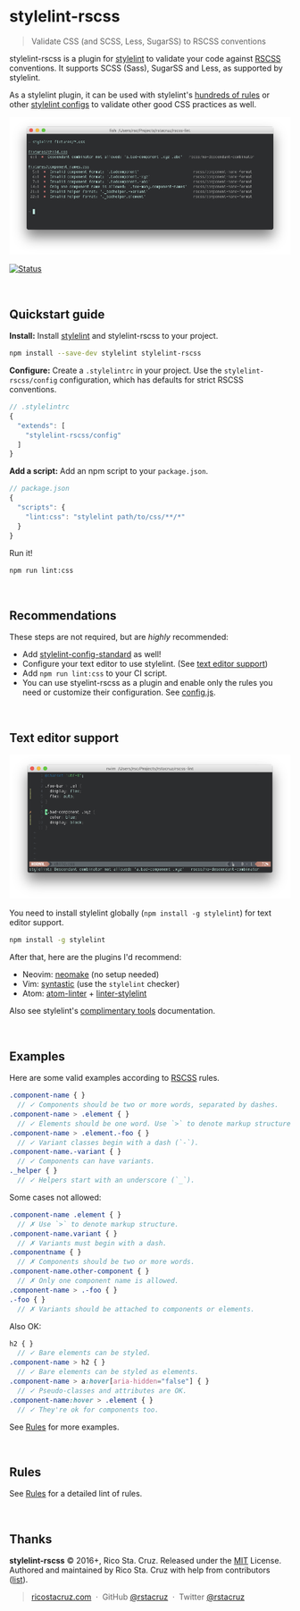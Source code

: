 # stylelint-rscss

> Validate CSS (and SCSS, Less, SugarSS) to RSCSS conventions

stylelint-rscss is a plugin for [stylelint] to validate your code against [RSCSS] conventions. It supports SCSS (Sass), SugarSS and Less, as supported by stylelint.

As a stylelint plugin, it can be used with stylelint's [hundreds of rules](http://stylelint.io/user-guide/rules/) or other [stylelint configs](https://github.com/stylelint/stylelint-config-standard) to validate other good CSS practices as well.

![](docs/images/cli.png)

[![Status](https://travis-ci.org/rstacruz/stylelint-rscss.svg?branch=master)](https://travis-ci.org/rstacruz/stylelint-rscss "See test builds")

<br>

## Quickstart guide

**Install:** Install [stylelint] and stylelint-rscss to your project.

```sh
npm install --save-dev stylelint stylelint-rscss
```

**Configure:** Create a `.stylelintrc` in your project. Use the `stylelint-rscss/config` configuration, which has defaults for strict RSCSS conventions.

```js
// .stylelintrc
{
  "extends": [
    "stylelint-rscss/config"
  ]
}
```

**Add a script:** Add an npm script to your `package.json`.

```js
// package.json
{
  "scripts": {
    "lint:css": "stylelint path/to/css/**/*"
  }
}
```

Run it!

```sh
npm run lint:css
```

<br>

## Recommendations

These steps are not required, but are *highly* recommended:

- Add [stylelint-config-standard](https://www.npmjs.com/package/stylelint-config-standard) as well!
- Configure your text editor to use stylelint. (See [text editor support](#text-editor-support))
- Add `npm run lint:css` to your CI script.
- You can use styelint-rscss as a plugin and enable only the rules you need or customize their configuration. See [config.js](config.js).

<br>

## Text editor support

![](docs/images/vim.png)

You need to install stylelint globally (`npm install -g stylelint`) for text editor support.

```sh
npm install -g stylelint
```

After that, here are the plugins I'd recommend:

- Neovim: [neomake](https://github.com/neomake/neomake) (no setup needed)
- Vim: [syntastic](https://github.com/scrooloose/syntastic) (use the `stylelint` checker)
- Atom: [atom-linter](https://github.com/AtomLinter/atom-linter) + [linter-stylelint](https://atom.io/packages/linter-stylelint)

Also see stylelint's [complimentary tools](http://stylelint.io/user-guide/complementary-tools/) documentation.

<br>

## Examples

Here are some valid examples according to [RSCSS] rules.

```scss
.component-name { }
  // ✓ Components should be two or more words, separated by dashes.
.component-name > .element { }
  // ✓ Elements should be one word. Use `>` to denote markup structure.
.component-name > .element.-foo { }
  // ✓ Variant classes begin with a dash (`-`).
.component-name.-variant { }
  // ✓ Components can have variants.
._helper { }
  // ✓ Helpers start with an underscore (`_`).
```

Some cases not allowed:

```scss
.component-name .element { }
  // ✗ Use `>` to denote markup structure.
.component-name.variant { }
  // ✗ Variants must begin with a dash.
.componentname { }
  // ✗ Components should be two or more words.
.component-name.other-component { }
  // ✗ Only one component name is allowed.
.component-name > .-foo { }
.-foo { }
  // ✗ Variants should be attached to components or elements.
```

Also OK:

```scss
h2 { }
  // ✓ Bare elements can be styled.
.component-name > h2 { }
  // ✓ Bare elements can be styled as elements.
.component-name > a:hover[aria-hidden="false"] { }
  // ✓ Pseudo-classes and attributes are OK.
.component-name:hover > .element { }
  // ✓ They're ok for components too.
```

See [Rules](docs/rules.md) for more examples.

<br>

## Rules

See [Rules](docs/rules.md) for a detailed lint of rules.

<br>

## Thanks

**stylelint-rscss** © 2016+, Rico Sta. Cruz. Released under the [MIT] License.<br>
Authored and maintained by Rico Sta. Cruz with help from contributors ([list][contributors]).

> [ricostacruz.com](http://ricostacruz.com) &nbsp;&middot;&nbsp;
> GitHub [@rstacruz](https://github.com/rstacruz) &nbsp;&middot;&nbsp;
> Twitter [@rstacruz](https://twitter.com/rstacruz)

[MIT]: http://mit-license.org/
[contributors]: http://github.com/rstacruz/stylelint-rscss/contributors
[stylelint]: http://stylelint.io/
[RSCSS]: http://rscss.io/
